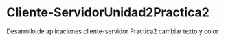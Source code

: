 # Cliente-ServidorUnidad2Practica2
Desarrollo de aplicaciones cliente-servidor Practica2 cambiar texto y color
